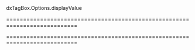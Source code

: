 <!--id-->dxTagBox.Options.displayValue<!--/id-->
===========================================================================
<!--hidden--><!--/hidden-->
===========================================================================

